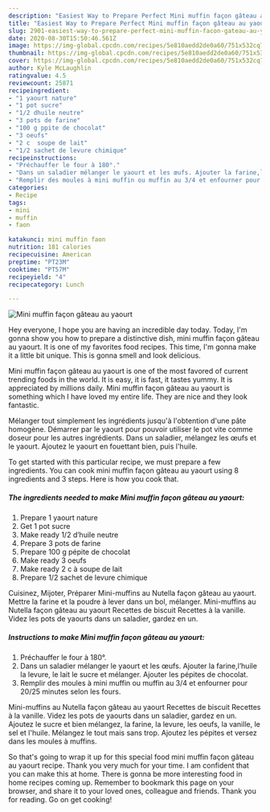 ```yaml
---
description: "Easiest Way to Prepare Perfect Mini muffin façon gâteau au yaourt"
title: "Easiest Way to Prepare Perfect Mini muffin façon gâteau au yaourt"
slug: 2901-easiest-way-to-prepare-perfect-mini-muffin-facon-gateau-au-yaourt
date: 2020-08-30T15:50:46.561Z
image: https://img-global.cpcdn.com/recipes/5e810aedd2de0a60/751x532cq70/mini-muffin-facon-gateau-au-yaourt-photo-principale-de-la-recette.jpg
thumbnail: https://img-global.cpcdn.com/recipes/5e810aedd2de0a60/751x532cq70/mini-muffin-facon-gateau-au-yaourt-photo-principale-de-la-recette.jpg
cover: https://img-global.cpcdn.com/recipes/5e810aedd2de0a60/751x532cq70/mini-muffin-facon-gateau-au-yaourt-photo-principale-de-la-recette.jpg
author: Kyle McLaughlin
ratingvalue: 4.5
reviewcount: 25871
recipeingredient:
- "1 yaourt nature"
- "1 pot sucre"
- "1/2 dhuile neutre"
- "3 pots de farine"
- "100 g ppite de chocolat"
- "3 oeufs"
- "2 c  soupe de lait"
- "1/2 sachet de levure chimique"
recipeinstructions:
- "Préchauffer le four à 180°."
- "Dans un saladier mélanger le yaourt et les œufs. Ajouter la farine,l’huile la levure, le lait le sucre et mélanger. Ajouter les pépites de chocolat."
- "Remplir des moules à mini muffin ou muffin au 3/4 et enfourner pour 20/25 minutes selon les fours."
categories:
- Recipe
tags:
- mini
- muffin
- faon

katakunci: mini muffin faon 
nutrition: 181 calories
recipecuisine: American
preptime: "PT23M"
cooktime: "PT57M"
recipeyield: "4"
recipecategory: Lunch

---
```



![Mini muffin façon gâteau au yaourt](https://img-global.cpcdn.com/recipes/5e810aedd2de0a60/751x532cq70/mini-muffin-facon-gateau-au-yaourt-photo-principale-de-la-recette.jpg)

Hey everyone, I hope you are having an incredible day today. Today, I'm gonna show you how to prepare a distinctive dish, mini muffin façon gâteau au yaourt. It is one of my favorites food recipes. This time, I'm gonna make it a little bit unique. This is gonna smell and look delicious.

Mini muffin façon gâteau au yaourt is one of the most favored of current trending foods in the world. It is easy, it is fast, it tastes yummy. It is appreciated by millions daily. Mini muffin façon gâteau au yaourt is something which I have loved my entire life. They are nice and they look fantastic.

Mélanger tout simplement les ingrédients jusqu&#39;à l&#39;obtention d&#39;une pâte homogène. Démarrer par le yaourt pour pouvoir utiliser le pot vite comme doseur pour les autres ingrédients. Dans un saladier, mélangez les œufs et le yaourt. Ajoutez le yaourt en fouettant bien, puis l&#39;huile.


To get started with this particular recipe, we must prepare a few ingredients. You can cook mini muffin façon gâteau au yaourt using 8 ingredients and 3 steps. Here is how you cook that.

<!--inarticleads1-->

##### The ingredients needed to make Mini muffin façon gâteau au yaourt:

1. Prepare 1 yaourt nature
1. Get 1 pot sucre
1. Make ready 1/2 d’huile neutre
1. Prepare 3 pots de farine
1. Prepare 100 g pépite de chocolat
1. Make ready 3 oeufs
1. Make ready 2 c à soupe de lait
1. Prepare 1/2 sachet de levure chimique


Cuisinez, Mijoter, Préparer Mini-muffins au Nutella façon gâteau au yaourt. Mettre la farine et la poudre à lever dans un bol, mélanger. Mini-muffins au Nutella façon gâteau au yaourt Recettes de biscuit Recettes à la vanille. Videz les pots de yaourts dans un saladier, gardez en un. 

<!--inarticleads2-->

##### Instructions to make Mini muffin façon gâteau au yaourt:

1. Préchauffer le four à 180°.
1. Dans un saladier mélanger le yaourt et les œufs. Ajouter la farine,l’huile la levure, le lait le sucre et mélanger. Ajouter les pépites de chocolat.
1. Remplir des moules à mini muffin ou muffin au 3/4 et enfourner pour 20/25 minutes selon les fours.


Mini-muffins au Nutella façon gâteau au yaourt Recettes de biscuit Recettes à la vanille. Videz les pots de yaourts dans un saladier, gardez en un. Ajoutez le sucre et bien mélangez, la farine, la levure, les oeufs, la vanille, le sel et l&#39;huile. Mélangez le tout mais sans trop. Ajoutez les pépites et versez dans les moules à muffins. 

So that's going to wrap it up for this special food mini muffin façon gâteau au yaourt recipe. Thank you very much for your time. I am confident that you can make this at home. There is gonna be more interesting food in home recipes coming up. Remember to bookmark this page on your browser, and share it to your loved ones, colleague and friends. Thank you for reading. Go on get cooking!

